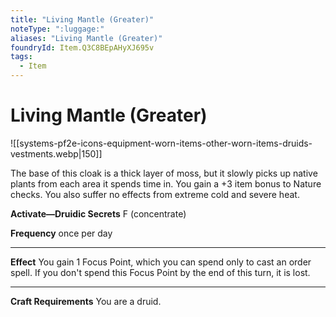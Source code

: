 ```yaml
---
title: "Living Mantle (Greater)"
noteType: ":luggage:"
aliases: "Living Mantle (Greater)"
foundryId: Item.Q3C8BEpAHyXJ695v
tags:
  - Item
---
```


# Living Mantle (Greater)
![[systems-pf2e-icons-equipment-worn-items-other-worn-items-druids-vestments.webp|150]]

The base of this cloak is a thick layer of moss, but it slowly picks up native plants from each area it spends time in. You gain a +3 item bonus to Nature checks. You also suffer no effects from extreme cold and severe heat.

**Activate—Druidic Secrets** F (concentrate)

**Frequency** once per day

* * *

**Effect** You gain 1 Focus Point, which you can spend only to cast an order spell. If you don't spend this Focus Point by the end of this turn, it is lost.

* * *

**Craft Requirements** You are a druid.
